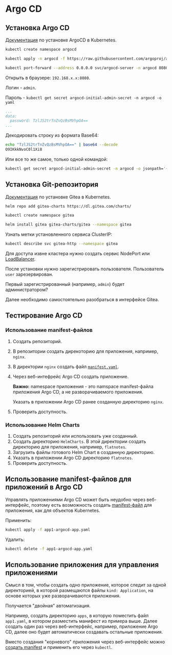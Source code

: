 # Argo CD

## Установка Argo CD

[Документация](https://argo-cd.readthedocs.io/en/stable/getting_started/) по установке ArgoCD в Kubernetes.

```bash
kubectl create namespace argocd

kubectl apply -n argocd -f https://raw.githubusercontent.com/argoproj/argo-cd/stable/manifests/install.yaml

kubectl port-forward --address 0.0.0.0 svc/argocd-server -n argocd 8080:443
```

Открыть в браузере: `192.168.x.x:8080`.

Логин - `admin`.

Пароль - `kubectl get secret argocd-initial-admin-secret -n argocd -o yaml`

```yaml
...
data:
  password: TzlJS2trTnZvQzBsMVhpOA==
...
```

Декодировать строку из формата Base64:

```bash
echo "TzlJS2trTnZvQzBsMVhpOA==" | base64 --decode
O9IKkkNvoC0l1Xi8
```

Или все то же самое, только одной командой:

```bash
kubectl get secret argocd-initial-admin-secret -n argocd -o jsonpath='{.data.password}' | base64 --decode
```

## Установка Git-репозитория

[Документация](https://docs.gitea.com/installation/install-on-kubernetes) по установке Gitea в Kubernetes.

```bash
helm repo add gitea-charts https://dl.gitea.com/charts/

kubectl create namespace gitea

helm install gitea gitea-charts/gitea --namespace gitea
```

Узнать метки установленного сервиса ClusterIP:

```bash
kubectl describe svc gitea-http --namespace gitea
```

Для доступа извне кластера нужно создать сервис NodePort или [LoadBalancer](../manifests/argocd-examples/argocd-gitia-service-loadbalancer.yaml).

После установки нужно зарегистрировать пользователя. Пользователь `user` зарезервирован.

Первый зарегистрированный (например, `admin`) будет администратором?

Далее необходимо самостоятельно разобраться в интерфейсе Gitea.

## Тестирование Argo CD

### Использование manifest-файлов

1. Создать репозиторий.
1. В репозитории создать дирекоторию для приложения, например, `nginx`.
1. В директории `nginx` создать файл [`manifest.yaml`](../manifests/argocd-examples/argocd-nginx.yaml).
1. Через веб-интефрейс Argo CD создать приложение.

   **Важно:** namespace приложения - это namspace manifest-файла приложения Argo CD, а не разворачиваемого приложения.

   Указать в приложении Argo CD ранее созданную директорию `nginx`.

1. Проверить доступность.

### Использование Helm Charts

1. Создать репозиторий или использовать уже созданный.
1. Создать директорию `HelmCharts`. В этой директории создать директорию для приложения, например, `flatnotes`.
1. Загрузить файлы готового Helm Chart в созданную директорию.
1. Указать в приложении Argo CD директорию `flatnotes`.
1. Проверить доступность.

## Использование manifest-файлов для приложений в Argo CD

Управлять приложениями Argo CD может быть неудобно через веб-интерфейс, поэтому есть возможность создать [manifest-файл](../manifests/argocd-examples/argocd-app.yaml) для приложения, как для объектов Kubernetes.

Применить:

```bash
kubectl apply -f app1-argocd-app.yaml
```

Удалить:

```bash
kubectl delete -f app1-argocd-app.yaml
```

## Использование приложения для управления приложениями

Смысл в том, чтобы создать одно приложение, которое следит за одной директорией, в которой размещаются файлы `kind: Application`, на основе которых уже разворачиваются приложения.

Получается "двойная" автоматизация.

Например, создать директорию `apps`, в которую поместить файл `app1.yaml`, в котором разместить манифест из примера выше. Далее создать один раз через веб-интерфейс, например, приложение Argo CD, далее оно будет автоматически создавать остальные приложения.

Вместо создания "корневого" приложения через веб-интерфейс можно [создать manifest](../manifests/argocd-examples/argocd-root-of-app.yaml) и применить его через `kubectl`.
